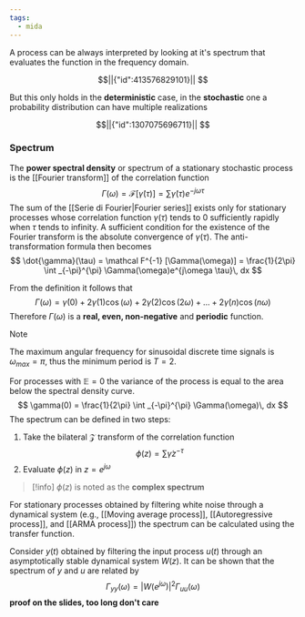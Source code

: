 ```yaml
---
tags:
  - mida
---
```

A process can be always interpreted by looking at it's spectrum that evaluates the function in the frequency domain. 
```math
||{"id":413576829101}||


```
But this only holds in the **deterministic** case, in the **stochastic** one a probability distribution can have multiple realizations
```math
||{"id":1307075696711}||


```
### Spectrum

The **power spectral density** or spectrum of a stationary stochastic process is the [[Fourier transform]] of the correlation function
$$
\Gamma(\omega) = \mathcal  F[\dot{\gamma}(\tau)] = \sum \dot{\gamma}(\tau)e^{-j\omega \tau}
$$
The sum of the [[Serie di Fourier|Fourier series]] exists only for stationary processes whose correlation function $\gamma(\tau)$ tends to $0$ sufficiently rapidly when $\tau$ tends to infinity. A sufficient condition for the existence of the Fourier transform is the absolute convergence of $\gamma(\tau)$.
The anti-transformation formula then becomes
$$
\dot{\gamma}(\tau) = \mathcal F^{-1} [\Gamma(\omega)] = \frac{1}{2\pi} \int _{-\pi}^{\pi}  \Gamma(\omega)e^{j\omega \tau}\, dx 
$$

From the definition it follows that
$$
\Gamma(\omega) = \dot{\gamma}(0) + 2 \dot{\gamma}(1)\cos(\omega) + 2 \dot{\gamma}(2)\cos(2\omega) + \dots + 2 \dot{\gamma}(n)\cos(n\omega)
$$
Therefore $\Gamma(\omega)$ is a **real, even, non-negative** and **periodic** function. 

>[!note]
The maximum angular frequency for sinusoidal discrete time signals is $\omega_{max} = \pi$, thus the minimum period is $T = 2$.

For processes with $\mathbb E = 0$ the variance of the process is equal to the area below the spectral density curve.
$$
\gamma(0) = \frac{1}{2\pi} \int _{-\pi}^{\pi} \Gamma(\omega)\, dx 
$$
The spectrum can be defined in two steps:
1)  Take the bilateral $\mathcal Z$ transform of the correlation function
$$
\phi(z) = \sum \dot{\gamma} z^{-\tau}
$$
2) Evaluate $\phi(z)$ in $z=e^{j\omega}$

>[!info]
>$\phi(z)$ is noted as the **complex spectrum**

For stationary processes obtained by filtering white noise through a dynamical system (e.g., [[Moving average process]], [[Autoregressive process]], and [[ARMA process]]) the spectrum can be calculated using the transfer function.

Consider $y(t)$ obtained by filtering the input process $u(t)$ through an asymptotically stable dynamical system $W(z)$. It can be shown that the spectrum of $y$ and $u$ are related by
$$
\Gamma_{yy} (\omega)= |W(e^{j \omega})| ^{2}  \Gamma_{uu}(\omega)
$$
**proof on the slides, too long don't care** 